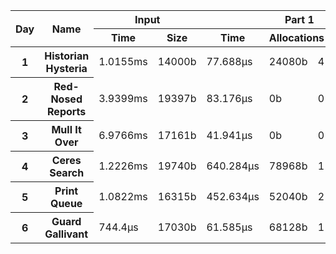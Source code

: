 <table>
  <thread>
    <tr>
      <th rowspan="2">Day</th>
      <th rowspan="2">Name</th>
      <th colspan="2">Input</th>
      <th colspan="4">Part 1</th>
      <th colspan="4">Part 2</th>
    </tr>
    <tr>
      <th>Time</th>
      <th>Size</th>
      <th>Time</th>
      <th colspan="2">Allocations</th>
      <th>Result</th>
      <th>Time</th>
      <th colspan="2">Allocations</th>
      <th>Result</th>
    </tr>
  </thread>
  <tbody id="results">
<tr>
<th>1</th>
<th>Historian Hysteria</th>
<td>1.0155ms</td>
<td>14000b</td>
<td>77.688µs</td>
<td>24080b</td><td>4</td>
<td>1223326</td>
<td>76.269µs</td>
<td>24080b</td><td>4</td>
<td>21070419</td>
</tr>
<tr>
<th>2</th>
<th>Red-Nosed Reports</th>
<td>3.9399ms</td>
<td>19397b</td>
<td>83.176µs</td>
<td>0b</td><td>0</td>
<td>334</td>
<td>223.861µs</td>
<td>0b</td><td>0</td>
<td>400</td>
</tr>
<tr>
<th>3</th>
<th>Mull It Over</th>
<td>6.9766ms</td>
<td>17161b</td>
<td>41.941µs</td>
<td>0b</td><td>0</td>
<td>165225049</td>
<td>71.167µs</td>
<td>152b</td><td>5</td>
<td>108830766</td>
</tr>
<tr>
<th>4</th>
<th>Ceres Search</th>
<td>1.2226ms</td>
<td>19740b</td>
<td>640.284µs</td>
<td>78968b</td><td>1</td>
<td>2514</td>
<td>327.911µs</td>
<td>78968b</td><td>1</td>
<td>1888</td>
</tr>
<tr>
<th>5</th>
<th>Print Queue</th>
<td>1.0822ms</td>
<td>16315b</td>
<td>452.634µs</td>
<td>52040b</td><td>2</td>
<td>5268</td>
<td>577.381µs</td>
<td>52040b</td><td>2</td>
<td>5799</td>
</tr>
<tr>
<th>6</th>
<th>Guard Gallivant</th>
<td>744.4µs</td>
<td>17030b</td>
<td>61.585µs</td>
<td>68128b</td><td>1</td>
<td>5534</td>
<td>23.595971ms</td>
<td>80960b</td><td>2</td>
<td>2262</td>
</tr>
</tbody>
</table>
